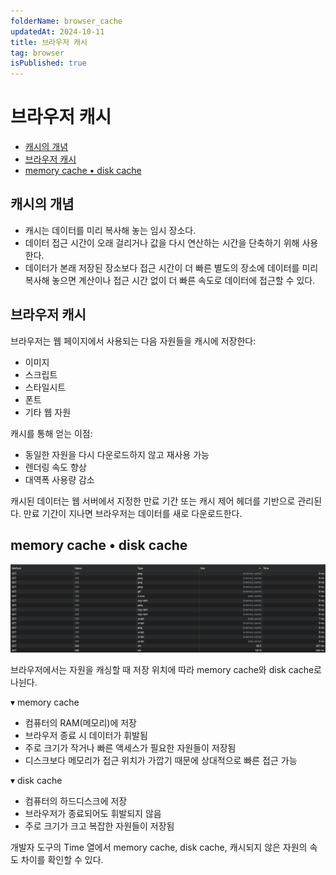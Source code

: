 ```yaml
---
folderName: browser_cache
updatedAt: 2024-10-11
title: 브라우저 캐시
tag: browser
isPublished: true
---
```


# 브라우저 캐시

- [캐시의 개념](#캐시의-개념)
- [브라우저 캐시](#브라우저-캐시-1)
- [memory cache • disk cache](#memory-cache--disk-cache)

## 캐시의 개념

- 캐시는 데이터를 미리 복사해 놓는 임시 장소다.
- 데이터 접근 시간이 오래 걸리거나 값을 다시 연산하는 시간을 단축하기 위해 사용한다.
- 데이터가 본래 저장된 장소보다 접근 시간이 더 빠른 별도의 장소에 데이터를 미리 복사해 놓으면 계산이나 접근 시간 없이 더 빠른 속도로 데이터에 접근할 수 있다.

## 브라우저 캐시

브라우저는 웹 페이지에서 사용되는 다음 자원들을 캐시에 저장한다:

- 이미지
- 스크립트
- 스타일시트
- 폰트
- 기타 웹 자원

캐시를 통해 얻는 이점:

- 동일한 자원을 다시 다운로드하지 않고 재사용 가능
- 렌더링 속도 향상
- 대역폭 사용량 감소

캐시된 데이터는 웹 서버에서 지정한 만료 기간 또는 캐시 제어 헤더를 기반으로 관리된다. 만료 기간이 지나면 브라우저는 데이터를 새로 다운로드한다.

## memory cache • disk cache

![img](images/cache_size.png)

브라우저에서는 자원을 캐싱할 때 저장 위치에 따라 memory cache와 disk cache로 나뉜다.

▾ memory cache

- 컴퓨터의 RAM(메모리)에 저장
- 브라우저 종료 시 데이터가 휘발됨
- 주로 크기가 작거나 빠른 액세스가 필요한 자원들이 저장됨
- 디스크보다 메모리가 접근 위치가 가깝기 때문에 상대적으로 빠른 접근 가능

▾ disk cache

- 컴퓨터의 하드디스크에 저장
- 브라우저가 종료되어도 휘발되지 않음
- 주로 크기가 크고 복잡한 자원들이 저장됨

개발자 도구의 Time 열에서 memory cache, disk cache, 캐시되지 않은 자원의 속도 차이를 확인할 수 있다.
